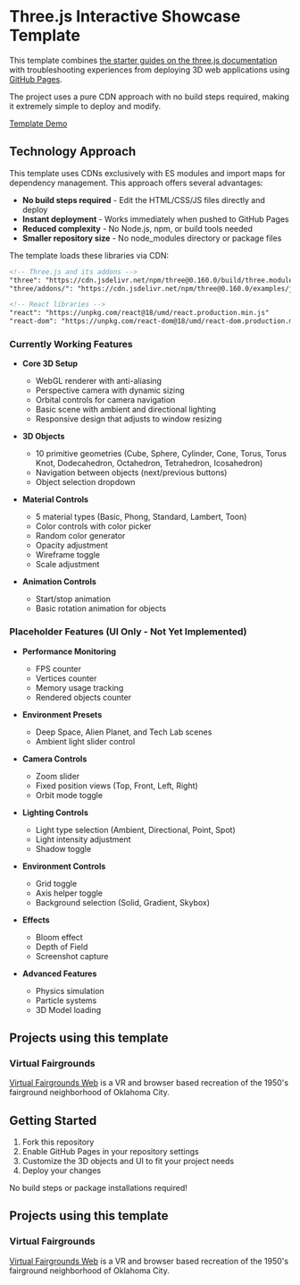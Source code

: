 # Three.js Interactive Showcase Template

This template combines [the starter guides on the three.js documentation](https://threejs.org/manual/#en/creating-a-scene) with troubleshooting experiences from deploying 3D web applications using [GitHub Pages](https://docs.github.com/en/pages/getting-started-with-github-pages/what-is-github-pages).

The project uses a pure CDN approach with no build steps required, making it extremely simple to deploy and modify.

[Template Demo](https://bobbyreed.github.io/three-js-gh-pages-template/)

## Technology Approach

This template uses CDNs exclusively with ES modules and import maps for dependency management. This approach offers several advantages:

- **No build steps required** - Edit the HTML/CSS/JS files directly and deploy
- **Instant deployment** - Works immediately when pushed to GitHub Pages
- **Reduced complexity** - No Node.js, npm, or build tools needed
- **Smaller repository size** - No node_modules directory or package files

The template loads these libraries via CDN:
```html
<!-- Three.js and its addons -->
"three": "https://cdn.jsdelivr.net/npm/three@0.160.0/build/three.module.js"
"three/addons/": "https://cdn.jsdelivr.net/npm/three@0.160.0/examples/jsm/"

<!-- React libraries -->
"react": "https://unpkg.com/react@18/umd/react.production.min.js"
"react-dom": "https://unpkg.com/react-dom@18/umd/react-dom.production.min.js"
```

### Currently Working Features

- **Core 3D Setup**
  - WebGL renderer with anti-aliasing
  - Perspective camera with dynamic sizing
  - Orbital controls for camera navigation
  - Basic scene with ambient and directional lighting
  - Responsive design that adjusts to window resizing

- **3D Objects**
  - 10 primitive geometries (Cube, Sphere, Cylinder, Cone, Torus, Torus Knot, Dodecahedron, Octahedron, Tetrahedron, Icosahedron)
  - Navigation between objects (next/previous buttons)
  - Object selection dropdown

- **Material Controls**
  - 5 material types (Basic, Phong, Standard, Lambert, Toon)
  - Color controls with color picker
  - Random color generator
  - Opacity adjustment
  - Wireframe toggle
  - Scale adjustment

- **Animation Controls**
  - Start/stop animation
  - Basic rotation animation for objects

### Placeholder Features (UI Only - Not Yet Implemented)

- **Performance Monitoring**
  - FPS counter
  - Vertices counter
  - Memory usage tracking
  - Rendered objects counter

- **Environment Presets**
  - Deep Space, Alien Planet, and Tech Lab scenes
  - Ambient light slider control

- **Camera Controls**
  - Zoom slider
  - Fixed position views (Top, Front, Left, Right)
  - Orbit mode toggle

- **Lighting Controls**
  - Light type selection (Ambient, Directional, Point, Spot)
  - Light intensity adjustment
  - Shadow toggle

- **Environment Controls**
  - Grid toggle
  - Axis helper toggle
  - Background selection (Solid, Gradient, Skybox)

- **Effects**
  - Bloom effect
  - Depth of Field
  - Screenshot capture

- **Advanced Features**
  - Physics simulation
  - Particle systems
  - 3D Model loading

## Projects using this template

### Virtual Fairgrounds
[Virtual Fairgrounds Web](https://github.com/DEVlimited/virtual-fairgrounds-web) is a VR and browser based recreation of the 1950's fairground neighborhood of Oklahoma City.

## Getting Started

1. Fork this repository
2. Enable GitHub Pages in your repository settings
3. Customize the 3D objects and UI to fit your project needs
4. Deploy your changes

No build steps or package installations required!

## Projects using this template

### Virtual Fairgrounds
[Virtual Fairgrounds Web](https://github.com/DEVlimited/virtual-fairgrounds-web) is a VR and browser based recreation of the 1950's fairground neighborhood of Oklahoma City.
